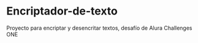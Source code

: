 # Encriptador-de-texto
Proyecto para encriptar y desencritar textos, desafío de Alura Challenges ONE
